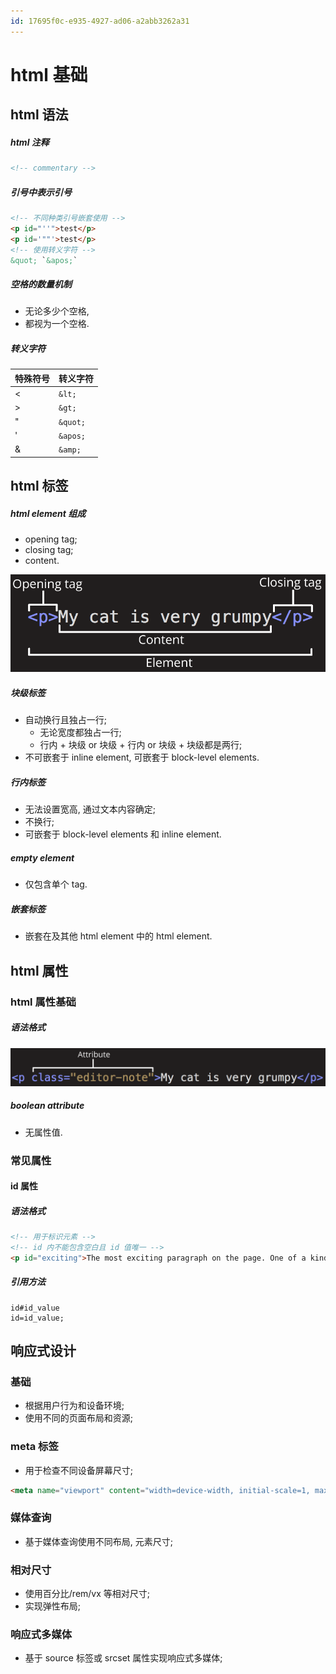 ```yaml
---
id: 17695f0c-e935-4927-ad06-a2abb3262a31
---
```


# html 基础

## html 语法

##### html 注释

```html
<!-- commentary -->
```

##### 引号中表示引号

```html
<!-- 不同种类引号嵌套使用 -->
<p id="''">test</p>
<p id='""'>test</p>
<!-- 使用转义字符 -->
&quot; `&apos;`
```

##### 空格的数量机制

- 无论多少个空格,
- 都视为一个空格.

##### 转义字符

| 特殊符号 | 转义字符 |
| -------- | -------- |
| \<       | `&lt;`   |
| >        | `&gt;`   |
| "        | `&quot;` |
| '        | `&apos;` |
| &        | `&amp;`  |

## html 标签

##### html element 组成

- opening tag;
- closing tag;
- content.

![html element 组成](./images/2022-05-18-10-46-17.png)

##### 块级标签

- 自动换行且独占一行;
  - 无论宽度都独占一行;
  - 行内 + 块级 or 块级 + 行内 or 块级 + 块级都是两行;
- 不可嵌套于 inline element, 可嵌套于 block-level elements.

##### 行内标签

- 无法设置宽高, 通过文本内容确定;
- 不换行;
- 可嵌套于 block-level elements 和 inline element.

##### empty element

- 仅包含单个 tag.

##### 嵌套标签

- 嵌套在及其他 html element 中的 html element.

## html 属性

### html 属性基础

##### 语法格式

![attribute](./images/2022-05-18-10-55-31.png)

##### boolean attribute

- 无属性值.

### 常见属性

#### id 属性

##### 语法格式

```html
<!-- 用于标识元素 -->
<!-- id 内不能包含空白且 id 值唯一 -->
<p id="exciting">The most exciting paragraph on the page. One of a kind!</p>
```

##### 引用方法

```http
id#id_value
id=id_value;
```

## 响应式设计

### 基础

- 根据用户行为和设备环境;
- 使用不同的页面布局和资源;

### meta 标签

- 用于检查不同设备屏幕尺寸;

```html
<meta name="viewport" content="width=device-width, initial-scale=1, maximum-scale=1, user-scalable=no”>
```

### 媒体查询

- 基于媒体查询使用不同布局, 元素尺寸;

### 相对尺寸

- 使用百分比/rem/vx 等相对尺寸;
- 实现弹性布局;

### 响应式多媒体

- 基于 source 标签或 srcset 属性实现响应式多媒体;
